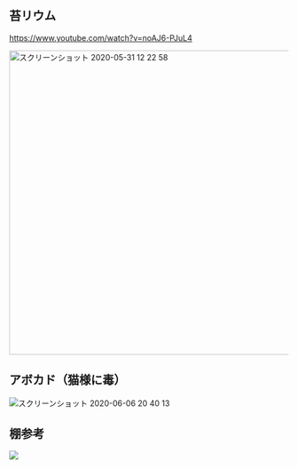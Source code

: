 
## 苔リウム

https://www.youtube.com/watch?v=noAJ6-PJuL4

<img width="548" alt="スクリーンショット 2020-05-31 12 22 58" src="https://user-images.githubusercontent.com/1782095/83343760-8353ec00-a339-11ea-93e4-8ba5e160d935.png">


## アボカド（猫様に毒）

![スクリーンショット 2020-06-06 20 40 13](https://user-images.githubusercontent.com/1782095/83943313-02fc2200-a836-11ea-8d02-ee0c38625a97.png)


## 棚参考

<img src="https://user-images.githubusercontent.com/1782095/84457180-f98f1180-ac9c-11ea-8c73-76ec2e660b10.png" width="１００">



